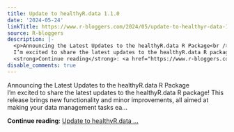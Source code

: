 ```yaml
---
title: Update to healthyR.data 1.1.0
date: '2024-05-24'
linkTitle: https://www.r-bloggers.com/2024/05/update-to-healthyr-data-1-1-0/
source: R-bloggers
description: |-
  <p>Announcing the Latest Updates to the healthyR.data R Package<br />
  I’m excited to share the latest updates to the healthyR.data R package! This release brings new functionality and minor improvements, all aimed at making your data management tasks ea...</p>
  <strong>Continue reading</strong>: <a href="https://www.r-bloggers.com/2024/05/update-to-healthyr-data-1-1-0/">Update to healthyR.data ...
disable_comments: true
---
```

<p>Announcing the Latest Updates to the healthyR.data R Package<br />
I’m excited to share the latest updates to the healthyR.data R package! This release brings new functionality and minor improvements, all aimed at making your data management tasks ea...</p>
<strong>Continue reading</strong>: <a href="https://www.r-bloggers.com/2024/05/update-to-healthyr-data-1-1-0/">Update to healthyR.data ...
